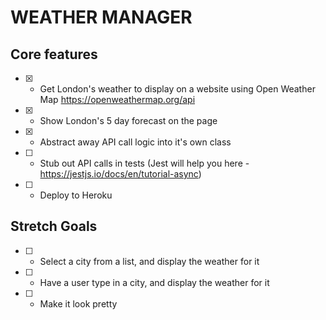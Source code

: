 # WEATHER MANAGER

## Core features

- [x] - Get London's weather to display on a website using Open Weather Map https://openweathermap.org/api
- [x] - Show London's 5 day forecast on the page
- [x] - Abstract away API call logic into it's own class
- [ ] - Stub out API calls in tests (Jest will help you here - https://jestjs.io/docs/en/tutorial-async)
- [ ] - Deploy to Heroku

## Stretch Goals

- [ ] - Select a city from a list, and display the weather for it
- [ ] - Have a user type in a city, and display the weather for it
- [ ] - Make it look pretty
